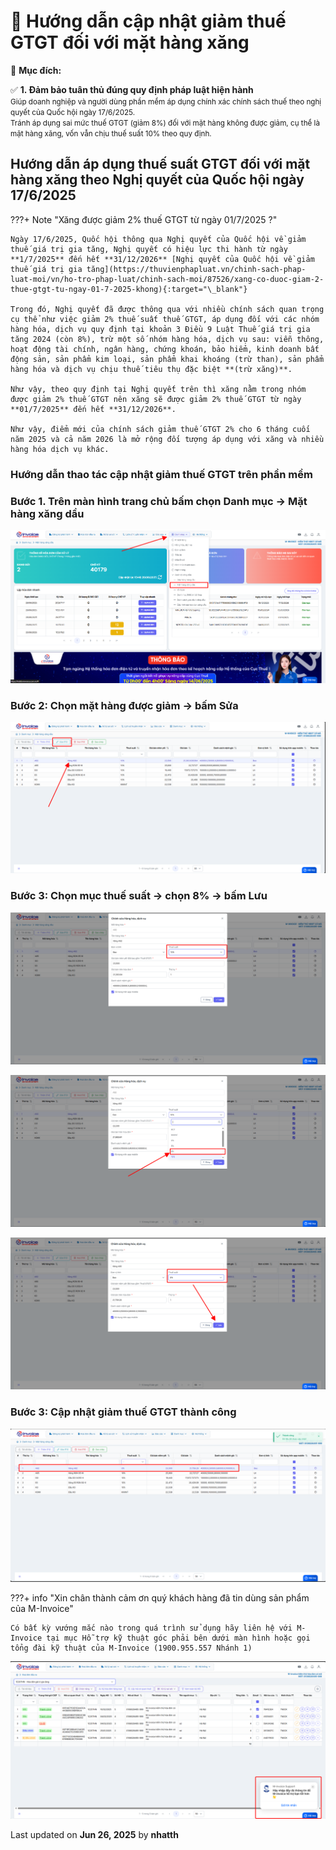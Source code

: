 # **🧾 Hướng dẫn cập nhật giảm thuế GTGT đối với mặt hàng xăng**

🎯 **Mục đích:**

✅ **1. Đảm bảo tuân thủ đúng quy định pháp luật hiện hành**  
<small>Giúp doanh nghiệp và người dùng phần mềm áp dụng chính xác chính sách thuế theo nghị quyết của Quốc hội ngày 17/6/2025.  
Tránh áp dụng sai mức thuế GTGT (giảm 8%) đối với mặt hàng không được giảm, cụ thể là mặt hàng xăng, vốn vẫn chịu thuế suất 10% theo quy định.</small>

## **Hướng dẫn áp dụng thuế suất GTGT đối với mặt hàng xăng theo Nghị quyết của Quốc hội ngày 17/6/2025**

???+ Note "Xăng được giảm 2% thuế GTGT từ ngày 01/7/2025 ?"

    Ngày 17/6/2025, Quốc hội thông qua Nghị quyết của Quốc hội về giảm thuế giá trị gia tăng, Nghị quyết có hiệu lực thi hành từ ngày **1/7/2025** đến hết **31/12/2026** [Nghị quyết của Quốc hội về giảm thuế giá trị gia tăng](https://thuvienphapluat.vn/chinh-sach-phap-luat-moi/vn/ho-tro-phap-luat/chinh-sach-moi/87526/xang-co-duoc-giam-2-thue-gtgt-tu-ngay-01-7-2025-khong){:target="\_blank"}

    Trong đó, Nghị quyết đã được thông qua với nhiều chính sách quan trọng cụ thể như việc giảm 2% thuế suất thuế GTGT, áp dụng đối với các nhóm hàng hóa, dịch vụ quy định tại khoản 3 Điều 9 Luật Thuế giá trị gia tăng 2024 (còn 8%), trừ một số nhóm hàng hóa, dịch vụ sau: viễn thông, hoạt động tài chính, ngân hàng, chứng khoán, bảo hiểm, kinh doanh bất động sản, sản phẩm kim loại, sản phẩm khai khoáng (trừ than), sản phẩm hàng hóa và dịch vụ chịu thuế tiêu thụ đặc biệt **(trừ xăng)**.

    Như vậy, theo quy định tại Nghị quyết trên thì xăng nằm trong nhóm được giảm 2% thuế GTGT nên xăng sẽ được giảm 2% thuế GTGT từ ngày **01/7/2025** đến hết **31/12/2026**.

    Như vậy, điểm mới của chính sách giảm thuế GTGT 2% cho 6 tháng cuối năm 2025 và cả năm 2026 là mở rộng đối tượng áp dụng với xăng và nhiều hàng hóa dịch vụ khác.

### **Hướng dẫn thao tác cập nhật giảm thuế GTGT trên phần mềm**

### **Bước 1. Trên màn hình trang chủ bấm chọn Danh mục -> Mặt hàng xăng dầu**

![Hình 1](../../assets/images/xangdau/giam-thue-1.png)

### **Bước 2: Chọn mặt hàng được giảm -> bấm Sửa**

![Hình 1](../../assets/images/xangdau/giam-thue-2.png)

### **Bước 3: Chọn mục thuế suất -> chọn 8% -> bấm Lưu**

![Hình 1](../../assets/images/xangdau/giam-thue-3.png)

![Hình 1](../../assets/images/xangdau/giam-thue-4.png)

![Hình 1](../../assets/images/xangdau/giam-thue-5.png)

### **Bước 3: Cập nhật giảm thuế GTGT thành công**

![Hình 1](../../assets/images/xangdau/giam-thue-6.png)

???+ info "Xin chân thành cảm ơn quý khách hàng đã tin dùng sản phẩm của M-Invoice"

    Có bất kỳ vướng mắc nào trong quá trình sử dụng hãy liên hệ với M-Invoice tại mục Hỗ trợ kỹ thuật góc phải bên dưới màn hình hoặc gọi tổng đài kỹ thuật của M-Invoice (1900.955.557 Nhánh 1)

![Hình 5](../../assets/images/invoice2/hotro.png)

<div class="last-updated">Last updated on <strong>Jun 26, 2025</strong> by <strong>nhatth</strong></div>

